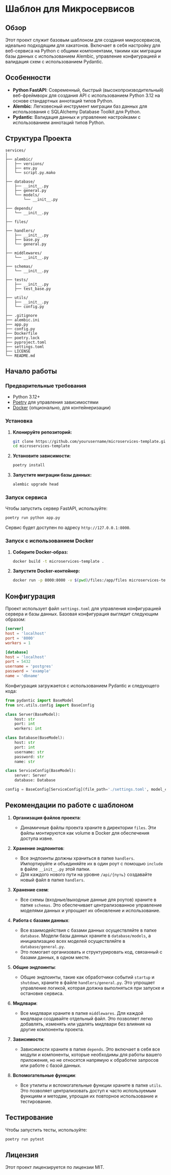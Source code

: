 
# Шаблон для Микросервисов

## Обзор

Этот проект служит базовым шаблоном для создания микросервисов, идеально подходящим для хакатонов. Включает в себя настройку для веб-сервиса на Python с общими компонентами, такими как миграции базы данных с использованием Alembic, управление конфигурацией и валидация схем с использованием Pydantic.

## Особенности

- **Python FastAPI**: Современный, быстрый (высокопроизводительный) веб-фреймворк для создания API с использованием Python 3.12 на основе стандартных аннотаций типов Python.
- **Alembic**: Легковесный инструмент миграции баз данных для использования с SQLAlchemy Database Toolkit для Python.
- **Pydantic**: Валидация данных и управление настройками с использованием аннотаций типов Python.

## Структура Проекта

```
services/
│
├── alembic/
│   ├── versions/
│   ├── env.py
│   └── script.py.mako
│
├── database/
│   ├── __init__.py
│   ├── general.py
│   └── models/
│       └── __init__.py
│
├── depends/
│   └── __init__.py
│
├── files/
│
├── handlers/
│   ├── __init__.py
│   ├── base.py
│   └── general.py
│
├── middlewares/
│   └── __init__.py
│
├── schemas/
│   └── __init__.py
│
├── tests/
│   ├── __init__.py
│   ├── test_base.py
│
├── utils/
│   ├── __init__.py
│   └── config.py
│
├── .gitignore
├── alembic.ini
├── app.py
├── config.py
├── Dockerfile
├── poetry.lock
├── pyproject.toml
├── settings.toml
├── LICENSE
└── README.md
```

## Начало работы

### Предварительные требования

- Python 3.12+
- [Poetry](https://python-poetry.org/) для управления зависимостями
- [Docker](https://www.docker.com/) (опционально, для контейнеризации)

### Установка

1. **Клонируйте репозиторий:**

    ```sh
    git clone https://github.com/yourusername/microservices-template.git
    cd microservices-template
    ```

2. **Установите зависимости:**

    ```sh
    poetry install
    ```

3. **Запустите миграции базы данных:**

    ```sh
    alembic upgrade head
    ```

### Запуск сервиса

Чтобы запустить сервер FastAPI, используйте:

```sh
poetry run python app.py
```

Сервис будет доступен по адресу `http://127.0.0.1:8000`.

### Запуск с использованием Docker

1. **Соберите Docker-образ:**

    ```sh
    docker build -t microservices-template .
    ```

2. **Запустите Docker-контейнер:**

    ```sh
    docker run -p 8000:8000 -v $(pwd)/files:/app/files microservices-template
    ```

## Конфигурация

Проект использует файл `settings.toml` для управления конфигурацией сервера и базы данных. Базовая конфигурация выглядит следующим образом:

```toml
[server]
host = 'localhost'
port = '8000'
workers = 1

[database]
host = 'localhost'
port = 5432
username = 'postgres'
password = 'example'
name = 'dbname'
```

Конфигурация загружается с использованием Pydantic и следующего кода:

```python
from pydantic import BaseModel
from src.utils.config import BaseConfig

class Server(BaseModel):
    host: str
    port: int
    workers: int

class Database(BaseModel):
    host: str
    port: int
    username: str
    password: str
    name: str

class ServiceConfig(BaseModel):
    server: Server
    database: Database

config = BaseConfig[ServiceConfig](file_path='./settings.toml', model_class=ServiceConfig)
```

## Рекомендации по работе с шаблоном

1. **Организация файлов проекта**: 
   - Динамичные файлы проекта храните в директории `files`. Эти файлы монтируются как volume в Docker для обеспечения доступа извне.

2. **Хранение эндпоинтов**: 
   - Все эндпоинты должны храниться в папке `handlers`. Импортируйте и объединяйте их в один роут с помощью `include` в файле `__init__.py` этой папки.
   - Для каждого нового пути на уровне `/api/{путь}` создавайте новый файл в папке `handlers`.

3. **Хранение схем**: 
   - Все схемы (входные/выходные данные для роутов) храните в папке `schemas`. Это обеспечивает централизованное управление моделями данных и упрощает их обновление и использование.

4. **Работа с базами данных**: 
   - Все взаимодействия с базами данных осуществляйте в папке `database`. Модели базы данных храните в `database/models`, а инициализацию всех моделей осуществляйте в `database/general.py`.
   - Это помогает организовать и структурировать код, связанный с базами данных, в одном месте.

5. **Общие эндпоинты**: 
   - Общие эндпоинты, такие как обработчики событий `startup` и `shutdown`, храните в файле `handlers/general.py`. Это упрощает управление логикой, которая должна выполняться при запуске и остановке сервиса.

6. **Мидлвари**: 
   - Все мидлвари храните в папке `middlewares`. Для каждой мидлвари создавайте отдельный файл. Это позволяет легко добавлять, изменять или удалять мидлвари без влияния на другие компоненты проекта.

7. **Зависимости**: 
   - Зависимости храните в папке `depends`. Это включает в себя все модули и компоненты, которые необходимы для работы вашего приложения, но не относятся напрямую к обработке запросов или работе с базой данных.

8. **Вспомогательные функции**: 
   - Все утилиты и вспомогательные функции храните в папке `utils`. Это позволяет централизовать доступ к часто используемым функциям и методам, упрощая их повторное использование и тестирование.

## Тестирование

Чтобы запустить тесты, используйте:

```sh
poetry run pytest
```

## Лицензия

Этот проект лицензируется по лицензии MIT.
